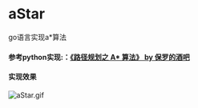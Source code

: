 # aStar
go语言实现a*算法
#### 参考python实现:：[《路径规划之 A* 算法》 by 保罗的酒吧](https://paul.pub/a-star-algorithm/ "《路径规划之 A* 算法》 by 保罗的酒吧")



#### 实现效果
![aStar.gif](https://i.loli.net/2019/05/10/5cd52ddfc575a.gif)

